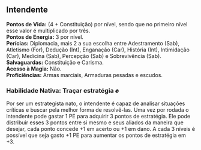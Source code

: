 ## Intendente <a id="intendente"></a>

**Pontos de Vida:** (4 + Constituição) por nível, sendo que no primeiro nível esse valor é multiplicado por três.</br>
**Pontos de Energia:** 3 por nível.</br>
**Perícias:** Diplomacia, mais 2 a sua escolha entre Adestramento (Sab), Atletismo (For), Dedução (Int), Enganação (Car), História (Int), Intimidação (Car), Medicina (Sab), Percepção (Sab) e Sobrevivência (Sab).</br>
**Salvaguardas:** Constituição e Carisma.</br>
**Acesso à Magia:** Não.</br>
**Proficiências:** Armas marciais, Armaduras pesadas e escudos.</br>

### Habilidade Nativa: Traçar estratégia ✊
Por ser um estrategista nato, o intendente é capaz de analisar situações críticas e buscar pela melhor forma de resolvê-las. Uma vez por rodada o intendente pode gastar 1 PE para adquirir 3 pontos de estratégia. Ele pode distribuir esses 3 pontos entre si mesmo e seus aliados da maneira que desejar, cada ponto concede +1 em acerto ou +1 em dano. A cada 3 níveis é possível que seja gasto +1 PE para aumentar os pontos de estratégia em +3.